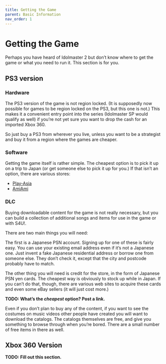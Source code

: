 ```yaml
---
title: Getting the Game
parent: Basic Information
nav_order: 1
---
```


# Getting the Game

Perhaps you have heard of Idolmaster 2 but don’t know where to get the game or what you need to run it. This section is for you.

## PS3 version

### Hardware

The PS3 version of the game is not region locked. (It is supposedly now possible for games to be region locked on the PS3, but this one is not.) This makes it a convenient entry point into the series (Idolmaster SP would qualify as well) if you’re not yet sure you want to drop the cash for an imported Xbox 360.

So just buy a PS3 from wherever you live, unless you want to be a strategist and buy it from a region where the games are cheaper.

### Software

Getting the game itself is rather simple. The cheapest option is to pick it up on a trip to Japan (or get someone else to pick it up for you.) If that isn’t an option, there are various stores:

- [Play-Asia](http://www.google.com/url?q=http%3A%2F%2Fwww.play-asia.com%2FThe_Idolmster_2%2FSOap-23-83-7hdj-50-13-71-bp-49-en-70-4bj2.html&sa=D&sntz=1&usg=AOvVaw281t1X9hwZ5eZEGnbG--K5)
- [AmiAmi](http://www.google.com/url?q=http%3A%2F%2Fwww.amiami.com%2Ftop%2Fdetail%2Fdetail%3Fgcode%3DTVG-PS3-1019&sa=D&sntz=1&usg=AOvVaw33jXOK2nahN-l2bJFgoa40)

### DLC

Buying downloadable content for the game is not really necessary, but you can build a collection of additional songs and items for use in the game or with S4U!.

There are two main things you will need:

The first is a Japanese PSN account. Signing up for one of these is fairly easy. You can use your existing email address even if it’s not a Japanese one. Just invent a fake Japanese residential address or borrow one from someone else. They don’t check it, except that the city and postcode probably have to match.

The other thing you will need is credit for the store, in the form of Japanese PSN yen cards. The cheapest way is obviously to stock up while in Japan. If you can’t do that, though, there are various web sites to acquire these cards and even some eBay sellers (it will just cost more.)

**TODO: What’s the _cheapest_ option? Post a link.**

Even if you don’t plan to buy any of the content, if you want to see the costumes on music videos other people have created you will want to download the catalogs. The catalogs themselves are free, and give you something to browse through when you’re bored. There are a small number of free items in there as well.

## Xbox 360 Version

**TODO: Fill out this section.**
